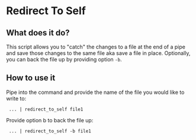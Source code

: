 # Redirect To Self

## What does it do?

This script allows you to "catch" the changes to a file at the end of a pipe and save those changes to the same file aka save a file in place.
Optionally, you can back the file up by providing option `-b`.

## How to use it

Pipe into the command and provide the name of the file you would like to write to:

     ... | redirect_to_self file1

Provide option b to back the file up:

     ... | redirect_to_self -b file1

